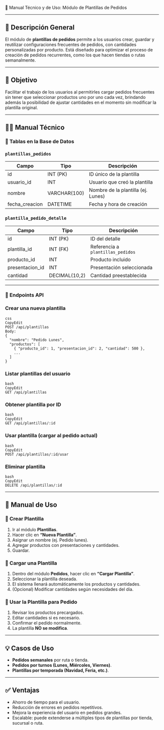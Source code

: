 📘 Manual Técnico y de Uso: Módulo de Plantillas de Pedidos

---

## 🧩 Descripción General

El módulo de **plantillas de pedidos** permite a los usuarios crear, guardar y reutilizar configuraciones frecuentes de pedidos, con cantidades personalizadas por producto. Está diseñado para optimizar el proceso de creación de pedidos recurrentes, como los que hacen tiendas o rutas semanalmente.

---

## 🎯 Objetivo

Facilitar el trabajo de los usuarios al permitirles cargar pedidos frecuentes sin tener que seleccionar productos uno por uno cada vez, brindando además la posibilidad de ajustar cantidades en el momento sin modificar la plantilla original.

---

## 🧑‍💻 Manual Técnico

### 🔸 Tablas en la Base de Datos

### `plantillas_pedidos`

| Campo | Tipo | Descripción |
| --- | --- | --- |
| id | INT (PK) | ID único de la plantilla |
| usuario_id | INT | Usuario que creó la plantilla |
| nombre | VARCHAR(100) | Nombre de la plantilla (ej. Lunes) |
| fecha_creacion | DATETIME | Fecha y hora de creación |

### `plantilla_pedido_detalle`

| Campo | Tipo | Descripción |
| --- | --- | --- |
| id | INT (PK) | ID del detalle |
| plantilla_id | INT (FK) | Referencia a `plantillas_pedidos` |
| producto_id | INT | Producto incluido |
| presentacion_id | INT | Presentación seleccionada |
| cantidad | DECIMAL(10,2) | Cantidad preestablecida |

---

### 🔹 Endpoints API

### Crear una nueva plantilla

```
css
CopyEdit
POST /api/plantillas
Body:
{
  "nombre": "Pedido Lunes",
  "productos": [
    { "producto_id": 1, "presentacion_id": 2, "cantidad": 500 },
    ...
  ]
}

```

### Listar plantillas del usuario

```
bash
CopyEdit
GET /api/plantillas

```

### Obtener plantilla por ID

```
bash
CopyEdit
GET /api/plantillas/:id

```

### Usar plantilla (cargar al pedido actual)

```
bash
CopyEdit
POST /api/plantillas/:id/usar

```

### Eliminar plantilla

```
bash
CopyEdit
DELETE /api/plantillas/:id

```

---

## 📱 Manual de Uso

### 🔹 Crear Plantilla

1. Ir al módulo **Plantillas**.
2. Hacer clic en **“Nueva Plantilla”**.
3. Asignar un nombre (ej. Pedido lunes).
4. Agregar productos con presentaciones y cantidades.
5. Guardar.

### 🔹 Cargar una Plantilla

1. Dentro del módulo **Pedidos**, hacer clic en **“Cargar Plantilla”**.
2. Seleccionar la plantilla deseada.
3. El sistema llenará automáticamente los productos y cantidades.
4. (Opcional) Modificar cantidades según necesidades del día.

### 🔹 Usar la Plantilla para Pedido

1. Revisar los productos precargados.
2. Editar cantidades si es necesario.
3. Confirmar el pedido normalmente.
4. La plantilla **NO se modifica**.

---

## 💡 Casos de Uso

- **Pedidos semanales** por ruta o tienda.
- **Pedidos por turnos (Lunes, Miércoles, Viernes)**.
- **Plantillas por temporada (Navidad, Feria, etc.)**.

---

## ✅ Ventajas

- Ahorro de tiempo para el usuario.
- Reducción de errores en pedidos repetitivos.
- Mejora la experiencia del usuario en pedidos grandes.
- Escalable: puede extenderse a múltiples tipos de plantillas por tienda, sucursal o ruta.